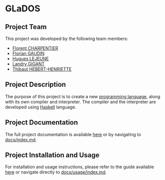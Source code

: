 # GLaDOS

## Project Team

This project was developed by the following team members:
- [Florent CHARPENTIER](https://github.com/C0Florent)
- [Florian GAUDIN](https://github.com/flobath)
- [Hugues LEJEUNE](https://github.com/HuguesLej)
- [Landry GIGANT](https://github.com/landryarki)
- [Thibaut HEBERT-HENRIETTE](https://github.com/ThibautHH)

## Project Description

The purpose of this project is to create a new [programming language](https://en.wikipedia.org/wiki/Programming_language), along with its own compiler and interpreter.
The compiler and the interpreter are developed using [Haskell](https://www.haskell.org/) language.

## Project Documentation

The full project documentation is available [here](docs/index.md) or by navigating to [docs/index.md](docs/index.md).

## Project Installation and Usage

For installation and usage instructions, please refer to the guide available [here](docs/usage/index.md) or navigate directly to [docs/usage/index.md](docs/usage/index.md).
